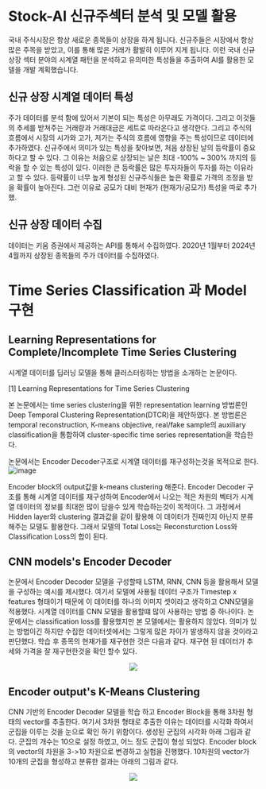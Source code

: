 # Stock-AI 신규주섹터 분석 및 모델 활용
국내 주식시장은 항상 새로운 종목들이 상장을 하게 됩니다. 신규주들은 시장에서 항상 많은 주목을 받았고, 이를 통해 많은 거래가 활발히 이루어 지게 됩니다. 
이런 국내 신규상장 섹터 분야의 시계열 패턴을 분석하고 유의미한 특성들을 추출하여 AI를 활용한 모델을 개발 계획했습니다.

## 신규 상장 시계열 데이터 특성
 주가 데이터를 분석 함에 있어서 기본이 되는 특성은 아무래도 가격이다. 그리고 이것들의 추세를 받쳐주는 거래량과 거래대금은 세트로 따라온다고 생각한다.
그리고 주식의 흐름에서 시장의 시가와 고가, 저가는 주식의 흐름에 영향을 주는 특성이므로 데이터에 추가하였다. 신규주에서 의미가 있는 특성을 찾아보면,
처음 상장된 날의 등락률이 중요하다고 할 수 있다. 그 이유는 처음으로 상장되는 날은 최대 -100% ~ 300% 까지의 등락을 할 수 있는 특성이 있다. 이러한 큰
등락률은 많은 투자자들이 투자를 하는 이유라고 할 수 있다. 등락률이 너무 높게 형성된 신규주식들은 높은 확률로 가격의 조정을 받을 확률이 높아진다. 
그런 이유로 공모가 대비 현재가 (현재가/공모가) 특성을 따로 추가했.

##  신규 상장 데이터 수집
 데이터는 키움 증권에서 제공하는 API를 통해서 수집하였다. 2020년 1월부터 2024년 4월까지 상장된 종목들의 주가 데이터를 수집하였다.



# Time Series Classification 과 Model  구현


## Learning Representations for Complete/Incomplete Time Series Clustering

시계열 데이터를 딥러닝 모델을 통해 클러스터링하는 방법을 소개하는 논문이다.

[1] Learning Representations for Time Series Clustering

본 논문에서는 time series clustering을 위한 representation learning 방법론인 Deep Temporal Clustering Representation(DTCR)을 제안하였다. 본 방법론은 temporal reconstruction, K-means objective, real/fake sample의 auxiliary classification을 통합하여 cluster-specific time series representation을 학습한다.

논문에서는 Encoder Decoder구조로 시계열 데이터를 재구성하는것을 목적으로 한다. 
![image](https://github.com/sangse/Stock-AI/assets/145996429/57389885-95e7-4e3f-a809-76d5290eb102)

 Encoder block의  output값을 k-means clustering 해준다. Encoder Decoder 구조를 통해 시계열 데이터를 재구성하여 Encoder에서 나오는 적은 차원의 벡터가 시계열 데이터의 정보를 최대한 많이 담을수
있게 학습하는것이 목적이다. 그 과정에서 Hidden layer와 clustering 결과값을 같이 활용해 이 데이터가 진짜인지 아닌지 분류해주는 모델도 활용한다. 그래서 모델의 Total Loss는 Reconsturction Loss와 Classification Loss의 합이 된다.

## CNN models's Encoder Decoder
 논문에서 Encoder Decoder 모델을 구성할때 LSTM, RNN, CNN 등을 활용해서 모델을 구성하는 예시를 제시했다. 여기서 모델에 사용될 데이터 구조가 Timestep x features 형태이기 때문에 이 데이터를 하나의 이미지 셋이라고 생각하고 CNN모델을 적용했다. 시계열 데이터를 CNN 모델을 활용할떄 많이 사용하는 방법 중 하나이다. 논문에서는 classification loss를 활용했지만 본 모델에서는 활용하지 않았다. 의미가 있는 방법이긴 하지만 수집한 데이터셋에서는 그렇게 많은 차이가 발생하지 않을 것이라고 판단했다. 학습 후 종목의 현재가를 재구현한 것은 다음과 같다. 재구현 된 데이터가 추세와 가격을 잘 재구현한것을 확인 할수 있다.
 
<p align="center">
  <img src="https://github.com/sangse/Stock-AI/assets/145996429/d92b2029-2a76-4437-943d-1421e5dcfc69">
</p>



## Encoder output's K-Means Clustering
CNN 기반의 Encoder Decoder 모델을 학습 하고 Encoder Block을 통해 3차원 형태의 vector를 추출한다. 여기서 3차원 형태로 추출한 이유는 데이터를 시각화 하여서 군집을 이루는 것을 눈으로 확인 하기 위함이다. 생성된 군집의 시각화 아래 그림과 같다. 군집의 개수는 10으로 설정 하였고, 어느 정도 군집이 형성 되었다. Encoder block의 vector의 차원을 3->10 차원으로 변경하고 실험을 진행했다. 10차원의 vector가 10개의 군집을 형성하고 분류한 결과는 아래의 그림과 같다.


<p align="center">
  <img src="https://github.com/sangse/Stock-AI/assets/145996429/e08f2e09-ea29-4e34-aa32-ea5b933d7e82">
</p>

